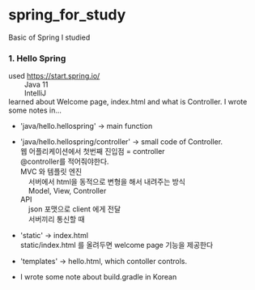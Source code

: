 # spring_for_study
Basic of Spring I studied

### 1. Hello Spring
used https://start.spring.io/  
&nbsp;&nbsp;&nbsp;&nbsp;&nbsp;&nbsp;&nbsp;&nbsp;Java 11  
&nbsp;&nbsp;&nbsp;&nbsp;&nbsp;&nbsp;&nbsp;&nbsp;IntelliJ  
learned about Welcome page, index.html and what is Controller. I wrote some notes in...  
- 'java/hello.hellospring' -> main function  

- 'java/hello.hellospring/controller' -> small code of Controller.  
웹 어플리케이션에서 첫번째 진입점 = controller  
@controller를 적어줘야한다.  
MVC 와 템플릿 엔진  
&nbsp;&nbsp;&nbsp;&nbsp;서버에서 html을 동적으로 변형을 해서 내려주는 방식  
&nbsp;&nbsp;&nbsp;&nbsp;Model, View, Controller  
API  
&nbsp;&nbsp;&nbsp;&nbsp;json 포맷으로 client 에게 전달  
&nbsp;&nbsp;&nbsp;&nbsp;서버끼리 통신할 때  

- 'static' -> index.html  
static/index.html 를 올려두면 welcome page 기능을 제공한다   

- 'templates' -> hello.html, which contoller controls.  

- I wrote some note about build.gradle in Korean  
